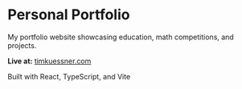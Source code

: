 # Personal Portfolio

My portfolio website showcasing education, math competitions, and projects.

**Live at:** [timkuessner.com](https://timkuessner.com)

Built with React, TypeScript, and Vite